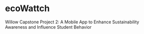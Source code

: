 # ecoWattch
Willow Capstone Project 2: A Mobile App to Enhance Sustainability Awareness and Influence Student Behavior
